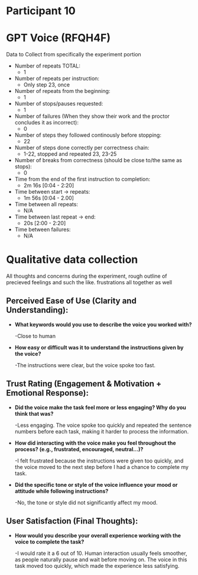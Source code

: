# Participant 10

# GPT Voice (RFQH4F)

Data to Collect from specifically the experiment portion

- Number of repeats TOTAL:
  - 1
- Number of repeats per instruction:
  - Only step 23, once
- Number of repeats from the beginning:
  - 1
- Number of stops/pauses requested:
  - 1
- Number of failures (When they show their work and the proctor concludes it as incorrect):
  - 0
- Number of steps they followed continously before stopping:
  - 22
- Number of steps done correctly per correctness chain:
  - 1-22, stopped and repeated 23, 23-25
- Number of breaks from correctness (should be close to/the same as stops):
  - 0
- Time from the end of the first instruction to completion:
  - 2m 16s [0:04 - 2:20]
- Time between start -> repeats:
  - 1m 56s [0:04 - 2.00]
- Time between all repeats:
  - N/A
- Time between last repeat -> end:
  - 20s [2:00 - 2:20]
- Time between failures:
  - N/A

# Qualitative data collection

All thoughts and concerns during the experiment, rough outline of precieved feelings and such the like.
frustrations all together as well

## Perceived Ease of Use (Clarity and Understanding):

- **What keywords would you use to describe the voice you worked with?**

  -Close to human

- **How easy or difficult was it to understand the instructions given by the voice?**

  -The instructions were clear, but the voice spoke too fast.

## Trust Rating (Engagement & Motivation + Emotional Response):

- **Did the voice make the task feel more or less engaging? Why do you think that was?**

  -Less engaging. The voice spoke too quickly and repeated the sentence numbers before each task, making it harder to process the information.

- **How did interacting with the voice make you feel throughout the process? (e.g., frustrated, encouraged, neutral…)?**

  -I felt frustrated because the instructions were given too quickly, and the voice moved to the next step before I had a chance to complete my task.

- **Did the specific tone or style of the voice influence your mood or attitude while following instructions?**

  -No, the tone or style did not significantly affect my mood.

## User Satisfaction (Final Thoughts):

- **How would you describe your overall experience working with the voice to complete the task?**

  -I would rate it a 6 out of 10. Human interaction usually feels smoother, as people naturally pause and wait before moving on.
  The voice in this task moved too quickly, which made the experience less satisfying.

